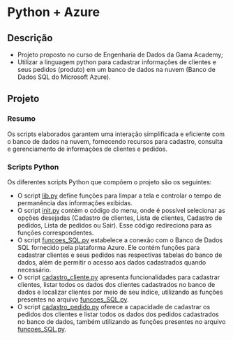 # Python + Azure

## Descrição

- Projeto proposto no curso de Engenharia de Dados da Gama Academy;
- Utilizar a linguagem python para cadastrar informações de clientes e seus pedidos (produto) em um banco de dados na nuvem (Banco de Dados SQL do Microsoft Azure).

## Projeto
### Resumo
Os scripts elaborados garantem uma interação simplificada e eficiente com o banco de dados na nuvem, fornecendo recursos para cadastro, consulta e gerenciamento de informações de clientes e pedidos.
### Scripts Python
Os diferentes scripts Python que compõem o projeto são os seguintes:
- O script [lib.py](https://github.com/alinetsbarreto/exercicio-python-azure/blob/main/lib.py) define funções para limpar a tela e controlar o tempo de permanência das informações exibidas.
- O script [init.py](https://github.com/alinetsbarreto/exercicio-python-azure/blob/main/init.py) contém o código do menu, onde é possível selecionar as opções desejadas (Cadastro de clientes, Lista de clientes, Cadastro de pedidos, Lista de pedidos ou Sair). Esse código redireciona para as funções correspondentes.
- O script [funcoes_SQL.py](https://github.com/alinetsbarreto/exercicio-python-azure/blob/main/funcoes_SQL.py) estabelece a conexão com o Banco de Dados SQL fornecido pela plataforma Azure. Ele contém funções para cadastrar clientes e seus pedidos nas respectivas tabelas do banco de dados, além de permitir o acesso aos dados cadastrados quando necessário.
- O script [cadastro_cliente.py](https://github.com/alinetsbarreto/exercicio-python-azure/blob/main/cadastro_cliente.py) apresenta funcionalidades para cadastrar clientes, listar todos os dados dos clientes cadastrados no banco de dados e localizar clientes por meio de seu índice, utilizando as funções presentes no arquivo [funcoes_SQL.py](https://github.com/alinetsbarreto/exercicio-python-azure/blob/main/funcoes_SQL.py).
- O script [cadastro_pedido.py](https://github.com/alinetsbarreto/exercicio-python-azure/blob/main/cadastro_pedido.py) oferece a capacidade de cadastrar os pedidos dos clientes e listar todos os dados dos pedidos cadastrados no banco de dados, também utilizando as funções presentes no arquivo [funcoes_SQL.py](https://github.com/alinetsbarreto/exercicio-python-azure/blob/main/funcoes_SQL.py).


